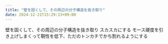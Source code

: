 ```yaml
---
title: "壁を固くして、その周辺の分子構造を抜き取り"
date: 2024-12-21T15:29:13+09:00
---
```

壁を固くして、その周辺の分子構造を抜き取り
スカスカにする
モース硬度を引き上げしまくって靭性を低下、ただのトンカチでかち割れるようにする
